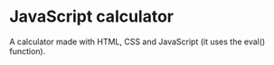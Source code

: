 # JavaScript calculator
A calculator made with HTML, CSS and JavaScript (it uses the eval() function).
